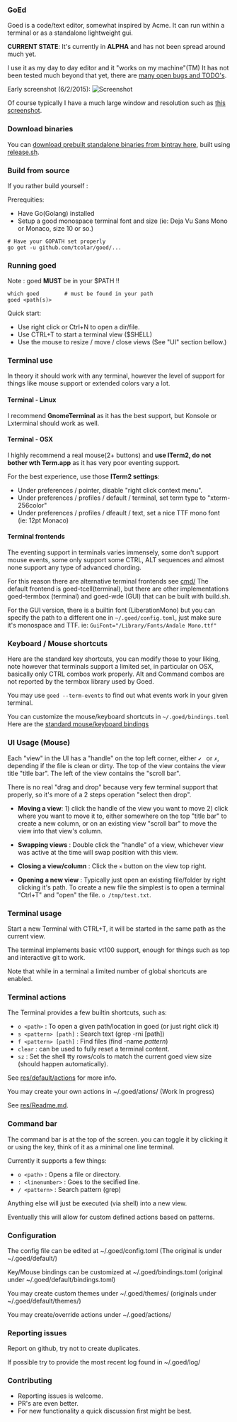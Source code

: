### GoEd 
Goed is a code/text editor, somewhat inspired by Acme.
It can run within a terminal or as a standalone lightweight gui.

**CURRENT STATE**:
It's currently in **ALPHA** and has not been spread around much yet.

I use it as my day to day editor and it "works on my machine"(TM)
It has not been tested much beyond that yet, there are [many open bugs and TODO's](https://github.com/tcolar/goed/issues).

Early screenshot (6/2/2015): 
![Screenshot](https://raw.github.com/tcolar/goed/master/screenshot.png)

Of course typically I have a much large window and resolution such as [this screenshot](https://raw.githubusercontent.com/tcolar/goed/master/screenshot_hd.png).

### Download binaries

You can [download prebuilt standalone binaries from bintray here](https://bintray.com/tcolar/Goed/Goed#files), built using [release.sh](release.sh).

### Build from source
If you rather build yourself :

Prerequities: 
- Have Go(Golang) installed
- Setup a good monospace terminal font and size (ie: Deja Vu Sans Mono or Monaco, size 10 or so.)

```
# Have your GOPATH set properly
go get -u github.com/tcolar/goed/...
```

### Running goed
Note : goed **MUST** be in your $PATH !!

```
which goed        # must be found in your path
goed <path(s)>
```

Quick start:
- Use right click or Ctrl+N to open a dir/file.
- Use CTRL+T to start a terminal view ($SHELL)
- Use the mouse to resize / move / close views (See "UI" section bellow.)

### Terminal use
In theory it should work with any terminal, however the level of support for things 
like mouse support or extended colors vary a lot.

#### Terminal - Linux
I recommend **GnomeTerminal** as it has the best support, but Konsole or Lxterminal
should work as well.

#### Terminal - OSX
I highly recommend a real mouse(2+ buttons) and **use ITerm2, do not bother wth Term.app** 
as it has very poor eventing support.

For the best experience, use those **ITerm2 settings**:
  - Under preferences / pointer, disable "right click context menu".
  - Under preferences / profiles / default / terminal, set term type to "xterm-256color"
  - Under preferences / profiles / dfeault / text, set a nice TTF mono font (ie: 12pt Monaco)
 
#### Terminal frontends
The eventing support in terminals varies immensely, some don't support mouse
events, some only support some CTRL, ALT sequences and almost none support any
type of advanced chording.

For this reason there are alternative terminal frontends see [cmd/](cmd/) 
The default frontend is goed-tcell(terminal), but there are other implementations
 goed-termbox (terminal) and goed-wde (GUI) that can be built with build.sh.

For the GUI version, there is a builtin font (LiberationMono) but you can specify 
the path to a different one in `~/.goed/config.toml`, just make sure it's monospace 
and TTF.
ie: `GuiFont="/Library/Fonts/Andale Mono.ttf"`

### Keyboard / Mouse shortcuts
Here are the standard key shortcuts, you can modify those to your liking, note
however that terminals support a limited set, in particular on OSX, basically
only CTRL combos work properly. Alt and Command combos are not reported by the
termbox library used by Goed.

You may use `goed --term-events` to find out what events work in your given terminal.

You can customize the mouse/keyboard shortcuts in `~/.goed/bindings.toml`
Here are the [standard mouse/keyboard bindings](res/default/bindings.toml)

### UI Usage (Mouse)
Each "view" in the UI has a "handle" on the top left corner, either `✔ ` or `✗`, depending if the file
is clean or dirty. The top of the view contains the view title "title bar". The left of the view contains
the "scroll bar".

There is no real "drag and drop" because very few terminal support that properly, so it's more of a
2 steps operation "select then drop".

- **Moving a view**: 1) click the handle of the view you want to move 2) click where you want to move it to, either
somewhere on the top "title bar" to create a new column, or on an existing view  "scroll bar" to move the view into 
that view's column.

- **Swapping views** : Double click the "handle" of a view, whichever view was active at the time will swap position
with this view.

- **Closing a view/column** : Click the `✕` button on the view top right.

- **Opening a new view** : Typically just open an existing file/folder by right clicking it's path. 
To create a new file the simplest is to open a terminal "Ctrl+T" and "open" the file. `o /tmp/test.txt`.
  
### Terminal usage

Start a new Terminal with CTRL+T, it will be started in the same path as the current view.

The terminal implements basic vt100 support, enough for things such as top and 
interactive git to work.

Note that while in a terminal a limited number of global shortcuts are enabled.

### Terminal actions

The Terminal provides a few builtin shortcuts, such as:
  - `o <path>` : To open a given path/location in goed (or just right click it)
  - `s <pattern> [path]` : Search text (grep -rni <pattern> [path])
  - `f <pattern> [path]` : Find files (find <path> -name *pattern*) 
  - `clear` : can be used to fully reset a terminal content.
  - `sz` : Set the shell tty rows/cols to match the current goed view size (should happen automatically).
  
See [res/default/actions](res/default/actions) for more info.

You may create your own actions in ~/.goed/ations/ (Work In progress)

See [res/Readme.md](res/Readme.md).

### Command bar
The command bar is at the top of the screen. you can toggle it by clicking it or
using the <ESC> key, think of it as a minimal one line terminal.

Currently it supports a few things:
  - `o <path>` : Opens a file or directory.
  - `: <linenumber>` : Goes to the secified line.
  - `/ <pattern>` : Search pattern (grep)
  
Anything else will just be executed (via shell) into a new view.

Eventually this will allow for custom defined actions based on patterns.

### Configuration
The config file can be edited at ~/.goed/config.toml (The original is under ~/.goed/default/) 

Key/Mouse bindings can be customized at ~/.goed/bindings.toml (original under ~/.goed/default/bindings.toml)

You may create custom themes under ~/.goed/themes/ (originals under ~/.goed/default/themes/)

You may create/override actions under ~/.goed/actions/

### Reporting issues
Report on github, try not to create duplicates.

If possible try to provide the most recent log found in ~/.goed/log/
  
### Contributing
- Reporting issues is welcome.
- PR's are even better.
- For new functionality a quick discussion first might be best.
    
